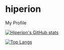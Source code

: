# hiperion
My Profile

[![Hiperion's GitHub stats](https://github-readme-stats.vercel.app/api?username=hiperiondev)](https://github.com/anuraghazra/github-readme-stats)

[![Top Langs](https://github-readme-stats.vercel.app/api/top-langs/?username=hiperiondev&layout=compact)](https://github.com/anuraghazra/github-readme-stats)

